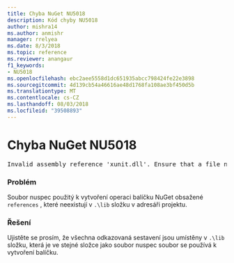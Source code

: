 ```yaml
---
title: Chyba NuGet NU5018
description: Kód chyby NU5018
author: mishra14
ms.author: anmishr
manager: rrelyea
ms.date: 8/3/2018
ms.topic: reference
ms.reviewer: anangaur
f1_keywords:
- NU5018
ms.openlocfilehash: ebc2aee5558d1dc651935abcc798424fe22e3898
ms.sourcegitcommit: 4d139cb54a46616ae48d1768fa108ae3bf450d5b
ms.translationtype: MT
ms.contentlocale: cs-CZ
ms.lasthandoff: 08/03/2018
ms.locfileid: "39508893"
---
```

# <a name="nuget-error-nu5018"></a>Chyba NuGet NU5018
<pre>Invalid assembly reference 'xunit.dll'. Ensure that a file named 'xunit.dll' exists in the lib directory.</pre>

### <a name="issue"></a>Problém

Soubor nuspec použitý k vytvoření operaci balíčku NuGet obsažené `references` , které neexistují v `.\lib` složku v adresáři projektu.


### <a name="solution"></a>Řešení

Ujistěte se prosím, že všechna odkazovaná sestavení jsou umístěny v `.\lib` složku, která je ve stejné složce jako soubor nuspec soubor se používá k vytvoření balíčku.

